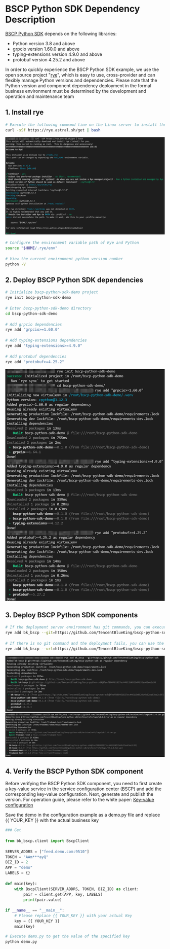 # BSCP Python SDK Dependency Description
[BSCP Python SDK](https://github.com/TencentBlueKing/bscp-python-sdk) depends on the following libraries:

* Python version 3.8 and above
* grpcio version 1.60.0 and above
* typing-extensions version 4.9.0 and above
* protobuf version 4.25.2 and above

In order to quickly experience the BSCP Python SDK example, we use the open source project "[rye](https://github.com/astral-sh/rye)", which is easy to use, cross-provider and can flexibly manage Python versions and dependencies. Please note that the Python version and component dependency deployment in the formal business environment must be determined by the development and operation and maintenance team

## 1. Install rye

```bash
# Execute the following command line on the Linux server to install the rye component
curl -sSf https://rye.astral.sh/get | bash
```

![get_biz](../Image/rye_install.png)

```bash
# Configure the environment variable path of Rye and Python
source "$HOME/.rye/env"

# View the current environment python version number
python -V
```

## 2. Deploy BSCP Python SDK dependencies

```bash
# Initialize bscp-python-sdk-demo project
rye init bscp-python-sdk-demo

# Enter bscp-python-sdk-demo directory
cd bscp-python-sdk-demo

# Add grpcio dependencies
rye add "grpcio>=1.60.0"

# Add typing-extensions dependencies
rye add "typing-extensions>=4.9.0"

# Add protobuf dependencies
rye add "protobuf>=4.25.2"
```

![get_biz](../Image/bscp_python_sdk_tools_install.png)

## 3. Deploy BSCP Python SDK components

```bash
# If the deployment server environment has git commands, you can execute the following command to deploy BSCP Python SDK component
rye add bk_bscp --git=https://github.com/TencentBlueKing/bscp-python-sdk

# If there is no git command and the deployment fails, you can use the following command to deploy the BSCP Python SDK component. If the component is updated, you need to replace v0.1.0 with the latest version
rye add bk_bscp --url=https://github.com/TencentBlueKing/bscp-python-sdk/archive/refs/tags/v0.1.0.tar.gz
```
![get_biz](../Image/git_deploy.png)
![get_biz](../Image/url_deploy.png)

## 4. Verify the BSCP Python SDK component

Before verifying the BSCP Python SDK component, you need to first create a key-value service in the service configuration center (BSCP) and add the corresponding key-value configuration. Next, generate and publish the version. For operation guide, please refer to the white paper: [Key-value configuration](https://bk.tencent.com/docs/markdown/ZH/BSCP/1.29/UserGuide/QuickStart/kv.md)

Save the demo in the configuration example as a demo.py file and replace {{ YOUR_KEY }} with the actual business key
```python
### Get

from bk_bscp.client import BscpClient

SERVER_ADDRS = ["feed.demo.com:9510"]
TOKEN = "AAm***ayQ"
BIZ_ID = 2
APP = "demo"
LABELS = {}

def main(key):
    with BscpClient(SERVER_ADDRS, TOKEN, BIZ_ID) as client:
        pair = client.get(APP, key, LABELS)
        print(pair.value)

if __name__ == "__main__":
    # Please replace {{ YOUR_KEY }} with your actual Key
    key = {{ YOUR_KEY }}
    main(key)
```

```bash
# Execute demo.py to get the value of the specified key
python demo.py
```



